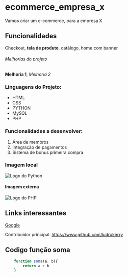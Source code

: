# ecommerce_empresa_x

Vamos criar um e-commerce, para a empresa X

## Funcionalidades

Checkout, **tela de produto**, catálogo, home com banner


###### Melhorias do projeto

__Melhoria 1__, _Melhoria 2_

### Linguagens do Projeto:

* HTML
* CSS
* PYTHON
* MySQL
* PHP

### Funcionalidades a desenvolver:

1. Área de membros
2. Integração de pagamentos
3. Sistema de bonus primeira compra

### Imagem local

![Logo do Python](img/python.png)

#### Imagem externa

![Logo do PHP](https:/imagem)

## Links interessantes

[Google](https://www.google.com)

Contribuidor principal: https://www.github.com/ludrokerry

## Codigo função soma

```javascript
    function soma(a, b){
        return a + b
    }
```


